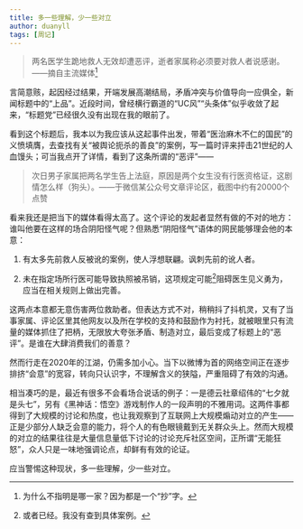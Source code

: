 ```yaml
---
title: 多一些理解，少一些对立
author: duanyll
tags: [周记]
---
```

>   两名医学生跪地救人无效却遭恶评，逝者家属称必须要对救人者说感谢。——摘自主流媒体[^1]

[^1]: 为什么不指明是哪一家？因为都是一个“抄”字。

言简意赅，起因经过结果，开端发展高潮结局，矛盾冲突与价值导向一应俱全，新闻标题中的“上品”。近段时间，曾经横行霸道的“UC风”“头条体”似乎收敛了起来，“标题党”已经很久没有出现在我的眼前了。

看到这个标题后，我本以为我应该从这起事件出发，带着“医治麻木不仁的国民”的义愤填膺，去查找有关“被舆论扼杀的善良”的案例，写一篇时评来抨击21世纪的人血馒头；可当我点开了详情，看到了这条所谓的“恶评”——

>   次日男子家属把两名学生告上法庭，原因是两个女生没有行医资格证，这剧情怎么样（狗头）。——于微信某公众号文章评论区，截图中约有20000个点赞

看来我还是把当下的媒体看得太高了。这个评论的发起者显然有做的不对的地方：谁叫他要在这样的场合阴阳怪气呢？但熟悉“阴阳怪气”语体的网民能够理会他的本意：

1.  有太多先前救人反被讹的案例，使人浮想联翩。讽刺先前的讹人者。

2.  未在指定场所行医可能导致执照被吊销，这项规定可能[^2]阻碍医生见义勇为，应当在相关规则上做出完善。

    [^2]: 或者已经。我没有查到具体案例。

这两点本意都无意伤害两位救助者。但表达方式不对，稍稍抖了抖机灵，又有了当事家属、评论区里其他网友以及所在学校的支持和鼓励作为衬托，就被眼里只有流量的媒体抓住了把柄，无限放大夸张矛盾、制造对立，最后变成了标题上的“恶评”。是谁在大肆消费我们的善意？

然而行走在2020年的江湖，仍需多加小心。当下以微博为首的网络空间正在逐步排挤“会意”的宽容，转向只认识字，不理解含义的狭隘，严重阻碍了有效的沟通。

相当凑巧的是，最近有很多不会看场合说话的例子：一是德云社章绍伟的“七夕就是头七”，另有《黑神话：悟空》游戏制作人的一段声明的不雅用词。这两件事都得到了大规模的讨论和热度，也让我观察到了互联网上大规模煽动对立的产生——正是少部分人缺乏会意的能力，将个人的有色眼镜戴到无关群众头上。然而大规模的对立的结果往往是大量信息量低下讨论的讨论充斥社区空间，正所谓“无能狂怒”，众人只是一味地强调论点，却鲜有有效的论证。

应当警惕这种现状，多一些理解，少一些对立。